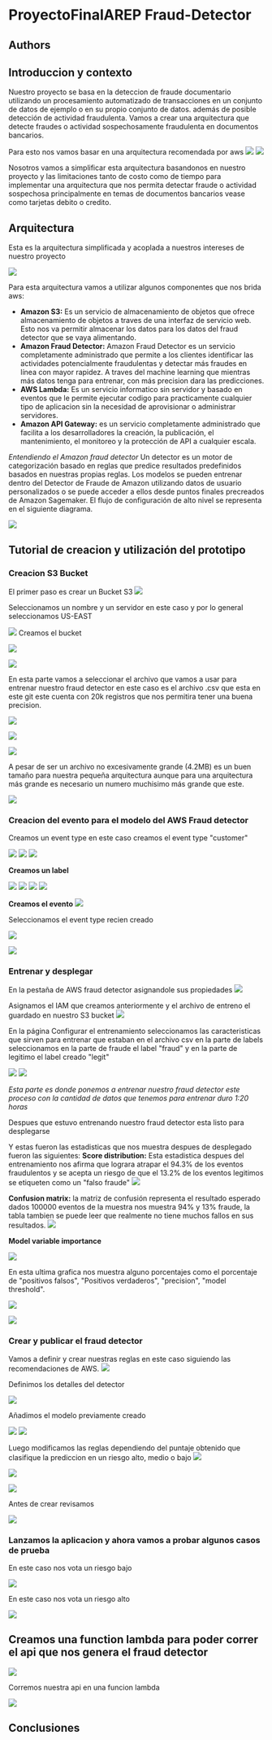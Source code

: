 # ProyectoFinalAREP Fraud-Detector


## Authors

## Introduccion y contexto 

Nuestro proyecto se basa en la deteccion de fraude documentario utilizando un  procesamiento automatizado de transacciones en un conjunto de datos de
ejemplo o en su propio conjunto de datos. además de posible detección de actividad fraudulenta. Vamos a crear una arquitectura que detecte fraudes o actividad sospechosamente fraudulenta en documentos bancarios.

Para esto nos vamos basar en una arquitectura recomendada por aws 
![](https://github.com/DavidPZ666/ProyectoFinalAREP--Fraud-Detector-/blob/master/img/hybrid.png)
![](https://github.com/DavidPZ666/ProyectoFinalAREP--Fraud-Detector-/blob/master/img/Arquitectura.png)

Nosotros vamos a simplificar esta arquitectura basandonos en nuestro proyecto y las limitaciones tanto de costo como de tiempo para implementar una arquitectura que nos permita detectar fraude o actividad sospechosa principalmente en temas de documentos bancarios vease como tarjetas debito o credito.

## Arquitectura

Esta es la arquitectura simplificada y acoplada a nuestros intereses de nuestro proyecto

![](https://github.com/DavidPZ666/ProyectoFinalAREP--Fraud-Detector-/blob/master/img/simple.png)

Para esta arquitectura vamos a utilizar algunos componentes que nos brida aws:

* **Amazon S3:** Es un servicio de almacenamiento de objetos que ofrece almacenamiento de objetos a traves de una interfaz de servicio web. Esto nos va permitir almacenar los datos para los datos del fraud detector que se vaya alimentando.
* **Amazon Fraud Detector:**  Amazon Fraud Detector es un servicio completamente administrado que permite a los clientes identificar las actividades potencialmente fraudulentas y detectar más fraudes en línea con mayor rapidez. A traves del machine learning que mientras más datos tenga para entrenar, con más precision dara las predicciones.
* **AWS Lambda:** Es un servicio informatico sin servidor y basado en eventos que le permite ejecutar codigo para practicamente cualquier tipo de aplicacion sin la necesidad de aprovisionar o administrar servidores.
* **Amazon API Gateway:** es un servicio completamente administrado que facilita a los desarrolladores la creación, la publicación, el mantenimiento, el monitoreo y la protección de API a cualquier escala.

*Entendiendo el Amazon fraud detector*
Un detector es un motor de categorización basado en reglas que predice resultados predefinidos basados en nuestras propias reglas.
Los modelos se pueden entrenar dentro del Detector de Fraude de Amazon utilizando datos de usuario personalizados o se puede acceder a ellos desde puntos finales precreados de Amazon Sagemaker.
El flujo de configuración de alto nivel se representa en el siguiente diagrama.


![](https://github.com/DavidPZ666/ProyectoFinalAREP--Fraud-Detector-/blob/master/img/Captura%20de%20pantalla%202022-05-14%20210551.jpg)

## Tutorial de creacion y utilización del prototipo

### Creacion S3 Bucket
El primer paso es crear un Bucket S3
![](https://github.com/DavidPZ666/ProyectoFinalAREP--Fraud-Detector-/blob/master/img/2-1.png)

Seleccionamos un nombre y un servidor en este caso y por lo general seleccionamos US-EAST

![](https://github.com/DavidPZ666/ProyectoFinalAREP--Fraud-Detector-/blob/master/img/2-2.png)
Creamos el bucket

![](https://github.com/DavidPZ666/ProyectoFinalAREP--Fraud-Detector-/blob/master/img/2-3.png)

![](https://github.com/DavidPZ666/ProyectoFinalAREP--Fraud-Detector-/blob/master/img/2-5.PNG)

En esta parte vamos a seleccionar el archivo que vamos a usar para entrenar nuestro fraud detector en este caso es el archivo .csv que esta en este git este cuenta con 20k registros que nos permitira tener una buena precision.

![](https://github.com/DavidPZ666/ProyectoFinalAREP--Fraud-Detector-/blob/master/img/2-6.png)

![](https://github.com/DavidPZ666/ProyectoFinalAREP--Fraud-Detector-/blob/master/img/2-7.PNG)


![](https://github.com/DavidPZ666/ProyectoFinalAREP--Fraud-Detector-/blob/master/img/2-8.png)

A pesar de ser un archivo no excesivamente grande (4.2MB) es un buen tamaño para nuestra pequeña arquitectura aunque para una arquitectura más grande es necesario un numero muchisimo más grande que este.

![](https://github.com/DavidPZ666/ProyectoFinalAREP--Fraud-Detector-/blob/master/img/2-8%20%232.PNG)

### Creacion del evento para el modelo del AWS Fraud detector

Creamos un event type en este caso creamos el event type "customer"


![](https://github.com/DavidPZ666/ProyectoFinalAREP--Fraud-Detector-/blob/master/img/3-2.png)
![](https://github.com/DavidPZ666/ProyectoFinalAREP--Fraud-Detector-/blob/master/img/3-3.png)
![](https://github.com/DavidPZ666/ProyectoFinalAREP--Fraud-Detector-/blob/master/img/3-3%20%232.PNG)

**Creamos un label**

![](https://github.com/DavidPZ666/ProyectoFinalAREP--Fraud-Detector-/blob/master/img/3-4.png)
![](https://github.com/DavidPZ666/ProyectoFinalAREP--Fraud-Detector-/blob/master/img/3-5.png)
![](https://github.com/DavidPZ666/ProyectoFinalAREP--Fraud-Detector-/blob/master/img/3-6.png)
![](https://github.com/DavidPZ666/ProyectoFinalAREP--Fraud-Detector-/blob/master/img/3-6%20%232.PNG)


**Creamos el evento**
![](https://github.com/DavidPZ666/ProyectoFinalAREP--Fraud-Detector-/blob/master/img/3-7.png)

Seleccionamos el event type recien creado

![](https://github.com/DavidPZ666/ProyectoFinalAREP--Fraud-Detector-/blob/master/img/3-8.png)

![](https://github.com/DavidPZ666/ProyectoFinalAREP--Fraud-Detector-/blob/master/img/3-11.PNG)




### Entrenar y desplegar 

En la pestaña de AWS fraud detector asignandole sus propiedades
![](https://github.com/DavidPZ666/ProyectoFinalAREP--Fraud-Detector-/blob/master/img/4-2.png)

Asignamos el IAM que creamos anteriormente y el archivo de entreno el guardado en nuestro S3 bucket
![](https://github.com/DavidPZ666/ProyectoFinalAREP--Fraud-Detector-/blob/master/img/4-3.PNG)

 En la página Configurar el entrenamiento seleccionamos las caracteristicas que sirven para entrenar que estaban en el archivo csv en la parte de labels seleccionamos en la parte de fraude el label "fraud" y en la parte de legitimo el label creado "legit"

![](https://github.com/DavidPZ666/ProyectoFinalAREP--Fraud-Detector-/blob/master/img/4-4.PNG)
![](https://github.com/DavidPZ666/ProyectoFinalAREP--Fraud-Detector-/blob/master/img/4-5.PNG)

*Esta parte es donde ponemos a entrenar nuestro fraud detector este proceso con la cantidad de datos que tenemos para entrenar duro 1:20 horas*

Despues que estuvo entrenando nuestro fraud detector esta listo para desplegarse

Y estas fueron las estadisticas que nos muestra despues de desplegado fueron las siguientes:
**Score distribution:**
Esta estadistica despues del entrenamiento nos afirma que lograra atrapar el 94.3% de los eventos fraudulentos y se acepta un riesgo de que el 13.2% de los eventos legitimos se etiqueten como un "falso fraude"
![](https://github.com/DavidPZ666/ProyectoFinalAREP--Fraud-Detector-/blob/master/img/4-6%20%231.PNG)

**Confusion matrix:**
la matriz de confusión representa el resultado esperado dados 100000 eventos de la muestra 
nos muestra 94% y 13% fraude, la tabla tambien se puede leer que realmente no tiene muchos fallos en sus resultados.
![](https://github.com/DavidPZ666/ProyectoFinalAREP--Fraud-Detector-/blob/master/img/4-6%20%232.PNG)


**Model variable importance**

![](https://github.com/DavidPZ666/ProyectoFinalAREP--Fraud-Detector-/blob/master/img/4-6%20%233.PNG)

En esta ultima grafica nos muestra alguno porcentajes como el porcentaje de "positivos falsos",
"Positivos verdaderos", "precision", "model threshold".

![](https://github.com/DavidPZ666/ProyectoFinalAREP--Fraud-Detector-/blob/master/img/4-6%20%234.PNG)

![](https://github.com/DavidPZ666/ProyectoFinalAREP--Fraud-Detector-/blob/master/img/4-7.PNG)

### Crear y publicar el fraud detector

Vamos a definir y crear nuestras reglas en este caso siguiendo las recomendaciones de AWS.
![](https://github.com/DavidPZ666/ProyectoFinalAREP--Fraud-Detector-/blob/master/img/5-3.PNG)

Definimos los detalles del detector

![](https://github.com/DavidPZ666/ProyectoFinalAREP--Fraud-Detector-/blob/master/img/5-5.png)

Añadimos el modelo previamente creado

![](https://github.com/DavidPZ666/ProyectoFinalAREP--Fraud-Detector-/blob/master/img/5-7.png)
![](https://github.com/DavidPZ666/ProyectoFinalAREP--Fraud-Detector-/blob/master/img/5-8.png)

Luego modificamos las reglas dependiendo del puntaje obtenido que clasifique la prediccion en un riesgo alto, medio o bajo
![](https://github.com/DavidPZ666/ProyectoFinalAREP--Fraud-Detector-/blob/master/img/5-9%20%231.PNG)

![](https://github.com/DavidPZ666/ProyectoFinalAREP--Fraud-Detector-/blob/master/img/5-9%20%232.PNG)

![](https://github.com/DavidPZ666/ProyectoFinalAREP--Fraud-Detector-/blob/master/img/5-9%20%233.PNG)

Antes de crear revisamos 

![](https://github.com/DavidPZ666/ProyectoFinalAREP--Fraud-Detector-/blob/master/img/5-12.png)

### Lanzamos la aplicacion y ahora vamos a probar algunos casos de prueba

En este caso nos vota un riesgo bajo 

![](https://github.com/DavidPZ666/ProyectoFinalAREP--Fraud-Detector-/blob/master/img/5-13%20%231.PNG)

En este caso nos vota un riesgo alto

![](https://github.com/DavidPZ666/ProyectoFinalAREP--Fraud-Detector-/blob/master/img/5-13%20%232.PNG)

## Creamos una function lambda para poder correr el api que nos genera el fraud detector
![](https://github.com/DavidPZ666/ProyectoFinalAREP--Fraud-Detector-/blob/master/img/LambdaFunction.PNG)

Corremos nuestra api en una funcion lambda

![](https://github.com/DavidPZ666/ProyectoFinalAREP--Fraud-Detector-/blob/master/img/LambdaCodigo.PNG)



## Conclusiones
